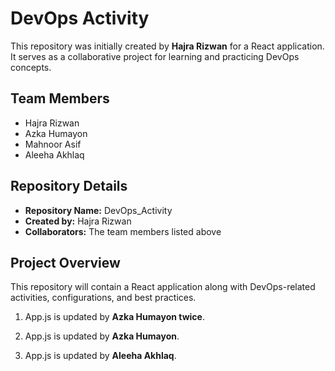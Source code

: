 # DevOps Activity

This repository was initially created by **Hajra Rizwan** for a React application.  
It serves as a collaborative project for learning and practicing DevOps concepts.


## Team Members
- Hajra Rizwan  
- Azka Humayon  
- Mahnoor Asif  
- Aleeha Akhlaq  

## Repository Details
- **Repository Name:** DevOps_Activity  
- **Created by:** Hajra Rizwan  
- **Collaborators:** The team members listed above  

## Project Overview
This repository will contain a React application along with DevOps-related activities, configurations, and best practices.

1. App.js is updated by **Azka Humayon twice**.

1. App.js is updated by **Azka Humayon**.
2. App.js is updated by **Aleeha Akhlaq**.


